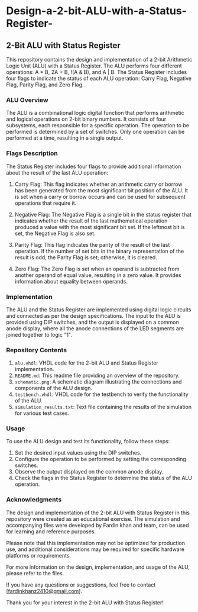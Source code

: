 # Design-a-2-bit-ALU-with-a-Status-Register-
## 2-Bit ALU with Status Register

This repository contains the design and implementation of a 2-bit Arithmetic Logic Unit (ALU) with a Status Register. The ALU performs four different operations: A * B, 2A + B, !(A & B), and A | B. The Status Register includes four flags to indicate the status of each ALU operation: Carry Flag, Negative Flag, Parity Flag, and Zero Flag.

### ALU Overview

The ALU is a combinational logic digital function that performs arithmetic and logical operations on 2-bit binary numbers. It consists of four subsystems, each responsible for a specific operation. The operation to be performed is determined by a set of switches. Only one operation can be performed at a time, resulting in a single output.

### Flags Description

The Status Register includes four flags to provide additional information about the result of the last ALU operation:

1. Carry Flag: This flag indicates whether an arithmetic carry or borrow has been generated from the most significant bit position of the ALU. It is set when a carry or borrow occurs and can be used for subsequent operations that require it.

2. Negative Flag: The Negative Flag is a single bit in the status register that indicates whether the result of the last mathematical operation produced a value with the most significant bit set. If the leftmost bit is set, the Negative Flag is also set.

3. Parity Flag: This flag indicates the parity of the result of the last operation. If the number of set bits in the binary representation of the result is odd, the Parity Flag is set; otherwise, it is cleared.

4. Zero Flag: The Zero Flag is set when an operand is subtracted from another operand of equal value, resulting in a zero value. It provides information about equality between operands.

### Implementation

The ALU and the Status Register are implemented using digital logic circuits and connected as per the design specifications. The input to the ALU is provided using DIP switches, and the output is displayed on a common anode display, where all the anode connections of the LED segments are joined together to logic "1".

### Repository Contents

1. `alu.vhdl`: VHDL code for the 2-bit ALU and Status Register implementation.
2. `README.md`: This readme file providing an overview of the repository.
3. `schematic.png`: A schematic diagram illustrating the connections and components of the ALU design.
4. `testbench.vhdl`: VHDL code for the testbench to verify the functionality of the ALU.
5. `simulation_results.txt`: Text file containing the results of the simulation for various test cases.

### Usage

To use the ALU design and test its functionality, follow these steps:

1. Set the desired input values using the DIP switches.
2. Configure the operation to be performed by setting the corresponding switches.
3. Observe the output displayed on the common anode display.
4. Check the flags in the Status Register to determine the status of the ALU operation.

### Acknowledgments

The design and implementation of the 2-bit ALU with Status Register in this repository were created as an educational exercise. The simulation and accompanying files were developed by Fardin khan and team, can be used for learning and reference purposes.

Please note that this implementation may not be optimized for production use, and additional considerations may be required for specific hardware platforms or requirements.

For more information on the design, implementation, and usage of the ALU, please refer to the files.

If you have any questions or suggestions, feel free to contact [fardinkhanz2410@gmail.com].

Thank you for your interest in the 2-bit ALU with Status Register!

